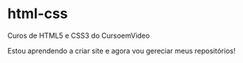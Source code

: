 # html-css
 Curos de  HTML5 e CSS3 do CursoemVideo

 Estou aprendendo a criar site e agora vou gereciar meus repositórios!
